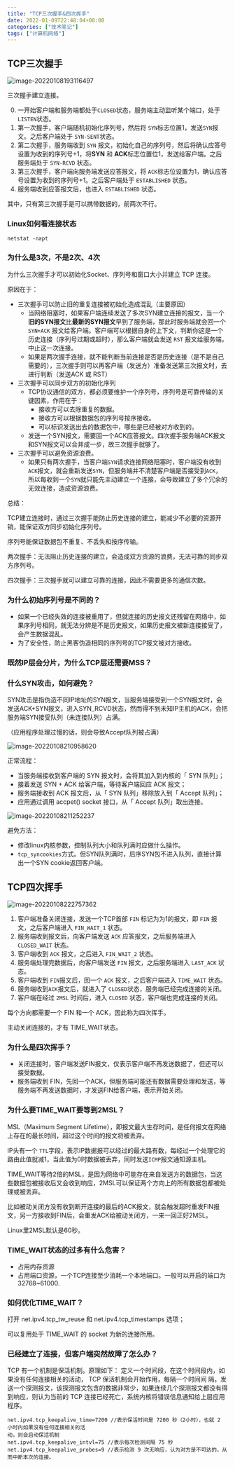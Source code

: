 ```yaml
---
title: "TCP三次握手&四次挥手"
date: 2022-01-09T22:48:04+08:00
categories: ["技术笔记"]
tags: ["计算机网络"]
---
```


## TCP三次握手

![image-20220108193116497](https://tva1.sinaimg.cn/large/008i3skNly1gy6hqu1wvuj31040u0tbl.jpg)

三次握手建立连接。

0. 一开始客户端和服务端都处于`CLOSED`状态，服务端主动监听某个端口，处于`LISTEN`状态。
1. 第一次握手，客户端随机初始化序列号，然后将 `SYN`标志位置1，发送`SYN`报文。之后客户端处于 `SYN-SENT`状态。
2. 第二次握手，服务端收到 `SYN` 报文，初始化自己的序列号，然后将确认应答号设置为收到的序列号+1，将**SYN** 和 **ACK**标志位置位1，发送给客户端。之后服务端处于 `SYN-RCVD` 状态。
3. 第三次握手，客户端向服务端发送应答报文，将 `ACK`标志位设置为1，确认应答号设置为收到的序列号+1。之后客户端处于 `ESTABLISHED` 状态。
4. 服务端收到应答报文后，也进入 `ESTABLISHED` 状态。

其中，只有第三次握手是可以携带数据的，前两次不行。



### Linux如何看连接状态

`netstat -napt`

### 为什么是3次，不是2次、4次

为什么三次握⼿才可以初始化Socket、序列号和窗⼝⼤⼩并建⽴ TCP 连接。

原因在于：

- 三次握手可以防止旧的重复连接被初始化造成混乱（主要原因）
  - 当网络阻塞时，如果客户端连续发送了多次SYN建立连接的报文，当一个**旧的SYN报文**比**最新的SYN报文**早到了服务端，那此时服务端就会回一个 `SYN+ACK` 报文给客户端。客户端可以根据自身的上下文，判断你这是一个历史连接（序列号过期或超时），那么客户端就会发送 `RST` 报文给服务端，中止这一次连接。
  - 如果是两次握手连接，就不能判断当前连接是否是历史连接（是不是自己需要的），三次握手则可以再客户端（发送方）准备发送第三次报文时，去进行判断（发送ACK 或 RST）
- 三次握手可以同步双方的初始化序列
  - TCP协议通信的双方，都必须要维护一个序列号，序列号是可靠传输的关键因素，作用在于：
    - 接收方可以去除重复的数据。
    - 接收方可以根据数据包的序列号按序接收。
    - 可以标识发送出去的数据包中，哪些是已经被对方收到的。
  - 发送一个SYN报文，需要回一个ACK应答报文。四次握手服务端ACK报文和SYN报文可以合并成一步，故三次握手就够了。
- 三次握手可以避免资源浪费。
  - 如果只有两次握手，当客户端`SYN`请求连接网络阻塞时，客户端没有收到 `ACK`报文，就会重新发送`SYN`，但服务端并不清楚客户端是否接受到`ACK`，所以每收到一个`SYN`就只能先主动建立一个连接，会导致建立了多个冗余的无效连接，造成资源浪费。

总结：

TCP建立连接时，通过三次握手能防止历史连接的建立，能减少不必要的资源开销，能保证双方同步初始化序列号。

序列号能保证数据包不重复、不丢失和按序传输。

两次握手：无法阻止历史连接的建立，会造成双方资源的浪费，无法可靠的同步双方序列号。

四次握手：三次握手就可以建立可靠的连接，因此不需要更多的通信次数。

### 为什么初始序列号是不同的？

- 如果一个已经失效的连接被重用了，但就连接的历史报文还残留在网络中，如果序列号相同，就无法分辨是不是历史报文，如果历史报文被新连接接受了，会产生数据混乱。
- 为了安全性，防止黑客伪造相同的序列号的TCP报文被对方接收。

### 既然IP层会分片，为什么TCP层还需要MSS？

### 什么SYN攻击，如何避免？

SYN攻击是指伪造不同IP地址的SYN报文，当服务端接受到一个SYN报文时，会发送ACK+SYN报文，进入SYN_RCVD状态，然而得不到未知IP主机的ACK，会把服务端SYN接受队列（未连接队列）占满。

（应用程序处理过慢的话，则会导致Accept队列被占满）

![image-20220108210958620](https://tva1.sinaimg.cn/large/008i3skNly1gy6klhshlkj317p0u0ju1.jpg)

正常流程：

- 当服务端接收到客户端的 SYN 报⽂时，会将其加⼊到内核的「 SYN 队列」；
- 接着发送 SYN + ACK 给客户端，等待客户端回应 ACK 报⽂；
- 服务端接收到 ACK 报⽂后，从「 SYN 队列」移除放⼊到「 Accept 队列」；
- 应⽤通过调⽤ accpet() socket 接⼝，从「 Accept 队列」取出连接。

![image-20220108211252237](https://tva1.sinaimg.cn/large/008i3skNly1gy6koi8kzxj31310u0q5c.jpg)

避免方法：

- 修改linux内核参数，控制队列大小和队列满时应做什么操作。
- `tcp_syncookies`方式。但SYN队列满时，后序SYN包不进入队列，直接计算出一个SYN cookie返回客户端。

## TCP四次挥手

![image-20220108222757362](https://tva1.sinaimg.cn/large/008i3skNly1gy6mumkxylj30u00vt40v.jpg)

1. 客户端准备关闭连接，发送一个TCP首部 `FIN` 标记为为1的报文，即 `FIN` 报文，之后客户端进入 `FIN_WAIT_1` 状态。
2. 服务端收到报文后，向客户端发送 `ACK` 应答报文，之后服务端进入 `CLOSED_WAIT` 状态。
3. 客户端收到 `ACK` 报文，之后进入 `FIN_WAIT_2` 状态。
4. 服务端处理完数据后，向客户端发送 `FIN` 报文，之后服务端进入 `LAST_ACK` 状态。
5. 客户端收到 `FIN`报文后，回一个 `ACK` 报文，之后客户端进入 `TIME_WAIT` 状态。
6. 服务端收到`ACK`报文后，就进入了 `CLOSED`状态，服务端已经完成连接的关闭。
7. 客户端在经过 `2MSL` 时间后，进入 `CLOSED` 状态，客户端也完成连接的关闭。



每个方向都需要一个 FIN 和一个 ACK，因此称为四次挥手。

主动关闭连接的，才有 TIME_WAIT状态。

### 为什么是四次挥手？

- 关闭连接时，客户端发送FIN报文，仅表示客户端不再发送数据了，但还可以接受数据。
- 服务端收到 FIN，先回一个ACK，但服务端可能还有数据需要处理和发送，等服务端不再发送数据时，才发送FIN给客户端，表示开始关闭。

### 为什么要TIME_WAIT要等到2MSL？

MSL（Maximum Segment Lifetime），即报文最大生存时间，是任何报文在网络上存在的最长时间，超过这个时间的报文将被丢弃。

IP头有一个 `TTL`字段，表示IP数据报可以经过的最大路有数，每经过一个处理它的路由此值就减1，当此值为0时数据被丢弃，同时发送`ICMP`报文通知源主机。

TIME_WAIT等待2倍的MSL，是因为网络中可能存在来自发送方的数据包，当这些数据包被接收后又会收到响应，2MSL可以保证两个方向上的所有数据包都被处理或被丢弃。

比如被动关闭方没有收到断开连接的最后的ACK报文，就会触发超时重发FIN报文，另一方接收到FIN后，会重发ACK给被动关闭方，一来一回正好2MSL。

Linux里2MSL默认是60秒。

### TIME_WAIT状态的过多有什么危害？

- 占用内存资源
- 占用端口资源，一个TCP连接至少消耗一个本地端口。一般可以开启的端口为 32768~61000.

### 如何优化TIME_WAIT？

打开 net.ipv4.tcp_tw_reuse 和 net.ipv4.tcp_timestamps 选项；

可以复⽤处于 TIME_WAIT 的 socket 为新的连接所⽤。

### 已经建立了连接，但客户端突然故障了怎么办？

TCP 有⼀个机制是保活机制。原理如下：
定义⼀个时间段，在这个时间段内，如果没有任何连接相关的活动， TCP 保活机制会开始作⽤，每隔⼀个时间间
隔，发送⼀个探测报⽂，该探测报⽂包含的数据⾮常少，如果连续⼏个探测报⽂都没有得到响应，则认为当前的
TCP 连接已经死亡，系统内核将错误信息通知给上层应⽤程序。

```shell
net.ipv4.tcp_keepalive_time=7200 //表示保活时间是 7200 秒（2⼩时），也就 2 ⼩时内如果没有任何连接相关的活
动，则会启动保活机制
net.ipv4.tcp_keepalive_intvl=75 //表示每次检测间隔 75 秒
net.ipv4.tcp_keepalive_probes=9 //表示检测 9 次⽆响应，认为对⽅是不可达的，从⽽中断本次的连接。
```
